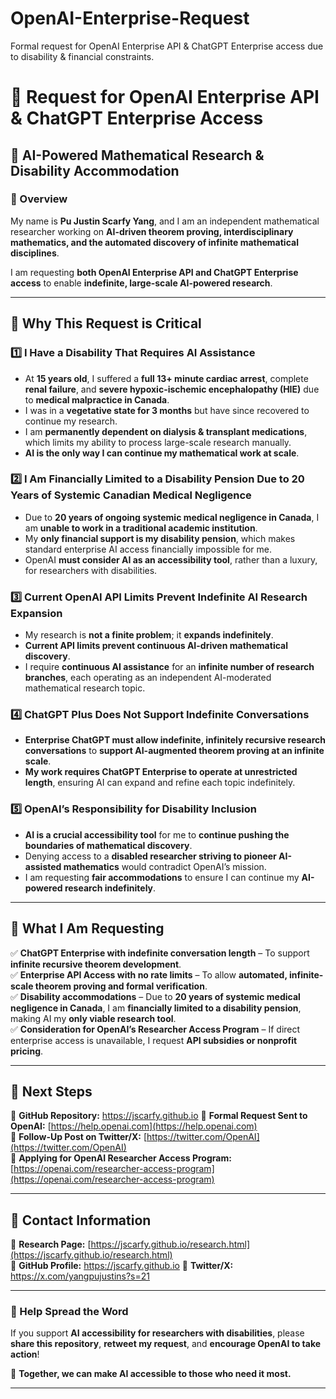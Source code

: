 # OpenAI-Enterprise-Request
Formal request for OpenAI Enterprise API &amp; ChatGPT Enterprise access due to disability &amp; financial constraints.

# 🚀 Request for OpenAI Enterprise API & ChatGPT Enterprise Access  
## 🔹 AI-Powered Mathematical Research & Disability Accommodation  

### 📌 Overview  
My name is **Pu Justin Scarfy Yang**, and I am an independent mathematical researcher working on **AI-driven theorem proving, interdisciplinary mathematics, and the automated discovery of infinite mathematical disciplines**.  

I am requesting **both OpenAI Enterprise API and ChatGPT Enterprise access** to enable **indefinite, large-scale AI-powered research**.  

---

## 🔹 Why This Request is Critical  

### 1️⃣ **I Have a Disability That Requires AI Assistance**  
- At **15 years old**, I suffered a **full 13+ minute cardiac arrest**, complete **renal failure**, and **severe hypoxic-ischemic encephalopathy (HIE)** due to **medical malpractice in Canada**.  
- I was in a **vegetative state for 3 months** but have since recovered to continue my research.  
- I am **permanently dependent on dialysis & transplant medications**, which limits my ability to process large-scale research manually.  
- **AI is the only way I can continue my mathematical work at scale**.  

### 2️⃣ **I Am Financially Limited to a Disability Pension Due to 20 Years of Systemic Canadian Medical Negligence**  
- Due to **20 years of ongoing systemic medical negligence in Canada**, I am **unable to work in a traditional academic institution**.  
- My **only financial support is my disability pension**, which makes standard enterprise AI access financially impossible for me.  
- OpenAI **must consider AI as an accessibility tool**, rather than a luxury, for researchers with disabilities.  

### 3️⃣ **Current OpenAI API Limits Prevent Indefinite AI Research Expansion**  
- My research is **not a finite problem**; it **expands indefinitely**.  
- **Current API limits prevent continuous AI-driven mathematical discovery**.  
- I require **continuous AI assistance** for an **infinite number of research branches**, each operating as an independent AI-moderated mathematical research topic.  

### 4️⃣ **ChatGPT Plus Does Not Support Indefinite Conversations**  
- **Enterprise ChatGPT must allow indefinite, infinitely recursive research conversations** to **support AI-augmented theorem proving at an infinite scale**.  
- **My work requires ChatGPT Enterprise to operate at unrestricted length**, ensuring AI can expand and refine each topic indefinitely.  

### 5️⃣ **OpenAI’s Responsibility for Disability Inclusion**  
- **AI is a crucial accessibility tool** for me to **continue pushing the boundaries of mathematical discovery**.  
- Denying access to a **disabled researcher striving to pioneer AI-assisted mathematics** would contradict OpenAI’s mission.  
- I am requesting **fair accommodations** to ensure I can continue my **AI-powered research indefinitely**.  

---

## 🔹 **What I Am Requesting**  
✅ **ChatGPT Enterprise with indefinite conversation length** – To support **infinite recursive theorem development**.  
✅ **Enterprise API Access with no rate limits** – To allow **automated, infinite-scale theorem proving and formal verification**.  
✅ **Disability accommodations** – Due to **20 years of systemic medical negligence in Canada**, I am **financially limited to a disability pension**, making AI my **only viable research tool**.  
✅ **Consideration for OpenAI’s Researcher Access Program** – If direct enterprise access is unavailable, I request **API subsidies or nonprofit pricing**.  

---

## 🔹 Next Steps  
📌 **GitHub Repository:** https://jscarfy.github.io
📌 **Formal Request Sent to OpenAI:** [https://help.openai.com](https://help.openai.com)  
📌 **Follow-Up Post on Twitter/X:** [https://twitter.com/OpenAI](https://twitter.com/OpenAI)  
📌 **Applying for OpenAI Researcher Access Program:** [https://openai.com/researcher-access-program](https://openai.com/researcher-access-program)  

---

## 🔹 Contact Information  
📌 **Research Page:** [https://jscarfy.github.io/research.html](https://jscarfy.github.io/research.html)  
📌 **GitHub Profile:** https://jscarfy.github.io
📌 **Twitter/X:** https://x.com/yangpujustins?s=21

---

### **📢 Help Spread the Word**  
If you support **AI accessibility for researchers with disabilities**, please **share this repository**, **retweet my request**, and **encourage OpenAI to take action**!  

🚀 **Together, we can make AI accessible to those who need it most.**  

---
